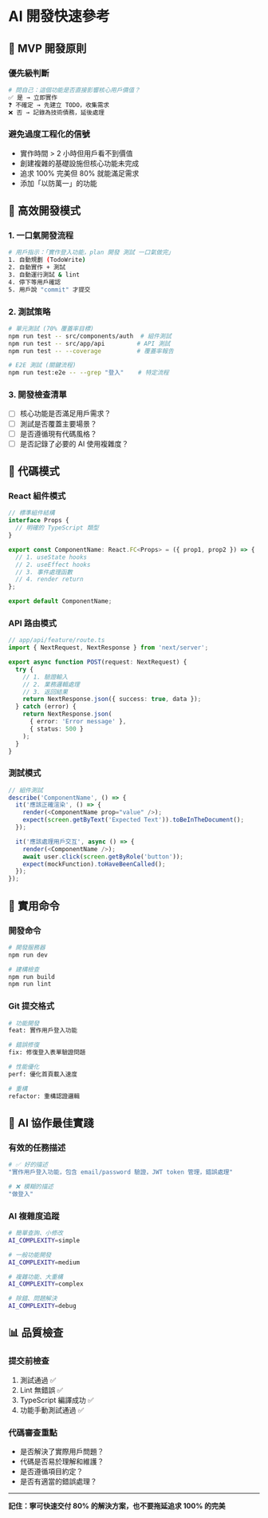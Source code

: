 # AI 開發快速參考

## 🎯 MVP 開發原則

### 優先級判斷
```bash
# 問自己：這個功能是否直接影響核心用戶價值？
✅ 是 → 立即實作
❓ 不確定 → 先建立 TODO，收集需求
❌ 否 → 記錄為技術債務，延後處理
```

### 避免過度工程化的信號
- 實作時間 > 2 小時但用戶看不到價值
- 創建複雜的基礎設施但核心功能未完成
- 追求 100% 完美但 80% 就能滿足需求
- 添加「以防萬一」的功能

## 🚀 高效開發模式

### 1. 一口氣開發流程
```bash
# 用戶指示：「實作登入功能，plan 開發 測試 一口氣做完」
1. 自動規劃 (TodoWrite)
2. 自動實作 + 測試
3. 自動運行測試 & lint
4. 停下等用戶確認
5. 用戶說 "commit" 才提交
```

### 2. 測試策略
```bash
# 單元測試 (70% 覆蓋率目標)
npm run test -- src/components/auth  # 組件測試
npm run test -- src/app/api         # API 測試
npm run test -- --coverage          # 覆蓋率報告

# E2E 測試 (關鍵流程)
npm run test:e2e -- --grep "登入"    # 特定流程
```

### 3. 開發檢查清單
- [ ] 核心功能是否滿足用戶需求？
- [ ] 測試是否覆蓋主要場景？
- [ ] 是否遵循現有代碼風格？
- [ ] 是否記錄了必要的 AI 使用複雜度？

## 📝 代碼模式

### React 組件模式
```typescript
// 標準組件結構
interface Props {
  // 明確的 TypeScript 類型
}

export const ComponentName: React.FC<Props> = ({ prop1, prop2 }) => {
  // 1. useState hooks
  // 2. useEffect hooks  
  // 3. 事件處理函數
  // 4. render return
};

export default ComponentName;
```

### API 路由模式
```typescript
// app/api/feature/route.ts
import { NextRequest, NextResponse } from 'next/server';

export async function POST(request: NextRequest) {
  try {
    // 1. 驗證輸入
    // 2. 業務邏輯處理
    // 3. 返回結果
    return NextResponse.json({ success: true, data });
  } catch (error) {
    return NextResponse.json(
      { error: 'Error message' }, 
      { status: 500 }
    );
  }
}
```

### 測試模式
```typescript
// 組件測試
describe('ComponentName', () => {
  it('應該正確渲染', () => {
    render(<ComponentName prop="value" />);
    expect(screen.getByText('Expected Text')).toBeInTheDocument();
  });

  it('應該處理用戶交互', async () => {
    render(<ComponentName />);
    await user.click(screen.getByRole('button'));
    expect(mockFunction).toHaveBeenCalled();
  });
});
```

## 🔧 實用命令

### 開發命令
```bash
# 開發服務器
npm run dev

# 建構檢查
npm run build
npm run lint
```

### Git 提交格式
```bash
# 功能開發
feat: 實作用戶登入功能

# 錯誤修復  
fix: 修復登入表單驗證問題

# 性能優化
perf: 優化首頁載入速度

# 重構
refactor: 重構認證邏輯
```

## 🧠 AI 協作最佳實踐

### 有效的任務描述
```bash
# ✅ 好的描述
"實作用戶登入功能，包含 email/password 驗證，JWT token 管理，錯誤處理"

# ❌ 模糊的描述  
"做登入"
```

### AI 複雜度追蹤
```bash
# 簡單查詢、小修改
AI_COMPLEXITY=simple

# 一般功能開發
AI_COMPLEXITY=medium  

# 複雜功能、大重構
AI_COMPLEXITY=complex

# 除錯、問題解決
AI_COMPLEXITY=debug
```

## 📊 品質檢查

### 提交前檢查
1. 測試通過 ✅
2. Lint 無錯誤 ✅  
3. TypeScript 編譯成功 ✅
4. 功能手動測試通過 ✅

### 代碼審查重點
- 是否解決了實際用戶問題？
- 代碼是否易於理解和維護？
- 是否遵循項目約定？
- 是否有適當的錯誤處理？

---

**記住：寧可快速交付 80% 的解決方案，也不要拖延追求 100% 的完美**